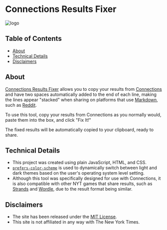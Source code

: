 # Connections Results Fixer <!-- omit from toc -->

![logo](https://github.com/scheiber/connections-results-fixer/assets/794551/ae7accda-a55c-4b3f-a812-6d48523cb4d5)

## Table of Contents <!-- omit from toc -->

- [About](#about)
- [Technical Details](#technical-details)
- [Disclaimers](#disclaimers)

## About

[Connections Results Fixer](https://connections.scheiber.dev/)
allows you to copy your results from [Connections](https://www.nytimes.com/games/connections) and have two spaces automatically added to the end of each line, making the lines appear "stacked" when sharing on platforms that use [Markdown](https://www.markdownguide.org/), such as [Reddit](https://www.reddit.com/r/NYTConnections/).

To use this tool, copy your results from Connections as you normally would, paste them into the box, and click "Fix It!"

The fixed results will be automatically copied to your clipboard, ready to share.

## Technical Details

- This project was created using plain JavaScript, HTML, and CSS.
- [`prefers-color-scheme`](https://developer.mozilla.org/en-US/docs/Web/CSS/@media/prefers-color-scheme) is used to dynamically switch between light and dark themes based on the user's operating system level setting.
- Although this tool was specifically designed for use with Connections, it is also compatible with other NYT games that share results, such as [Strands](https://www.nytimes.com/games/strands) and [Wordle](https://www.nytimes.com/games/wordle), due to the result format being similar.

## Disclaimers

- The site has been released under the [MIT License](https://github.com/scheiber/connections-results-fixer/blob/main/LICENSE.TXT).
- This site is not affiliated in any way with The New York Times.
